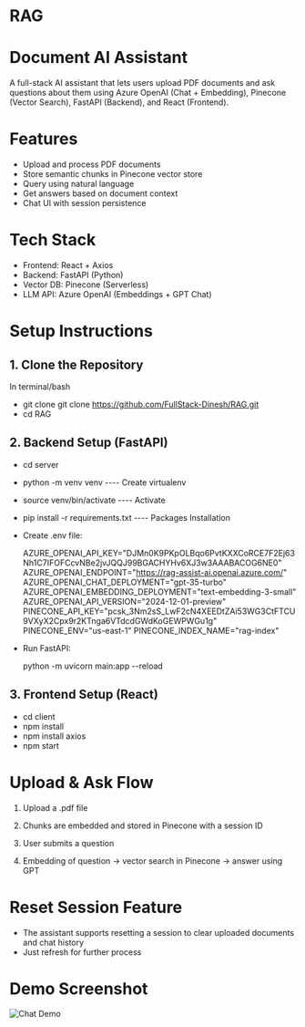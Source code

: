 # RAG

# Document AI Assistant
  
  A full-stack AI assistant that lets users upload PDF documents and ask questions about them using Azure OpenAI (Chat + Embedding), Pinecone (Vector Search), FastAPI (Backend), and React (Frontend).

# Features

- Upload and process PDF documents
- Store semantic chunks in Pinecone vector store
- Query using natural language
- Get answers based on document context
- Chat UI with session persistence

# Tech Stack

- Frontend: React + Axios
- Backend: FastAPI (Python)
- Vector DB: Pinecone (Serverless)
- LLM API: Azure OpenAI (Embeddings + GPT Chat)

# Setup Instructions

## 1. Clone the Repository

In terminal/bash

- git clone git clone https://github.com/FullStack-Dinesh/RAG.git
- cd RAG

## 2. Backend Setup (FastAPI)

- cd server
- python -m venv venv                     ---- Create virtualenv
- source venv/bin/activate                ---- Activate
- pip install -r requirements.txt         ---- Packages Installation

- Create .env file:

  AZURE_OPENAI_API_KEY="DJMn0K9PKpOLBqo6PvtKXXCoRCE7F2Ej63Nh1C7IFOFCcvNBe2jvJQQJ99BGACHYHv6XJ3w3AAABACOG6NE0"
  AZURE_OPENAI_ENDPOINT="https://rag-assist-ai.openai.azure.com/"
  AZURE_OPENAI_CHAT_DEPLOYMENT="gpt-35-turbo"
  AZURE_OPENAI_EMBEDDING_DEPLOYMENT="text-embedding-3-small"
  AZURE_OPENAI_API_VERSION="2024-12-01-preview"
  PINECONE_API_KEY="pcsk_3Nm2sS_LwF2cN4XEEDtZAi53WG3CtFTCU9VXyX2Cpx9r2KTnga6VTdcdGWdKoGEWPWGu1g"
  PINECONE_ENV="us-east-1"
  PINECONE_INDEX_NAME="rag-index"

- Run FastAPI:

  python -m uvicorn main:app --reload

## 3. Frontend Setup (React)

- cd client
- npm install
- npm install axios
- npm start

# Upload & Ask Flow

1. Upload a .pdf file

2. Chunks are embedded and stored in Pinecone with a session ID

3. User submits a question

4. Embedding of question → vector search in Pinecone → answer using GPT

# Reset Session Feature

- The assistant supports resetting a session to clear uploaded documents and chat history
- Just refresh for further process

# Demo Screenshot

![Chat Demo](screenshot/RAG_DEMO.png)
